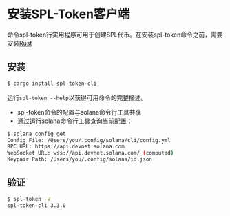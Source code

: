 # 安装SPL-Token客户端
命令spl-token行实用程序可用于创建SPL代币。在安装spl-token命令之前，需要安装[Rust](https://rustup.rs/)
## 安装
```sh
$ cargo install spl-token-cli
```
运行```spl-token --help```以获得可用命令的完整描述。

- spl-token命令的配置与solana命令行工具共享
- 通过运行solana命令行工具查询当前配置：
```sh
$ solana config get
Config File: /Users/you/.config/solana/cli/config.yml
RPC URL: https://api.devnet.solana.com
WebSocket URL: wss://api.devnet.solana.com/ (computed)
Keypair Path: /Users/you/.config/solana/id.json
```
## 验证
```sh
$ spl-token -V
spl-token-cli 3.3.0
```